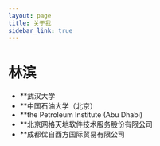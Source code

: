 ```yaml
---
layout: page
title: 关于我
sidebar_link: true
---
```


# **林滨**  
  
+ **武汉大学  
+ **中国石油大学（北京）  
+ **the Petroleum Institute (Abu Dhabi)  
+ **北京网格天地软件技术服务股份有限公司  
+ **成都优自西方国际贸易有限公司  

